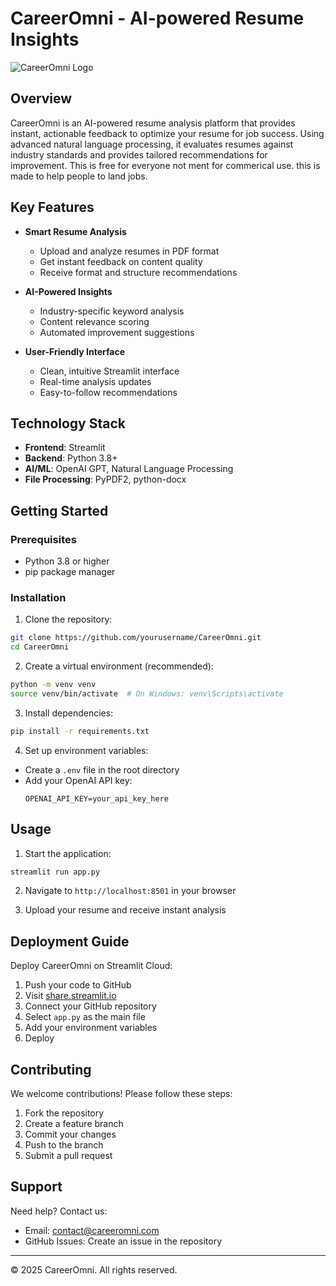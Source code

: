 # CareerOmni - AI-powered Resume Insights

![CareerOmni Logo](/assets/Career%20Omni.png)

## Overview

CareerOmni is an AI-powered resume analysis platform that provides instant, actionable feedback to optimize your resume for job success. Using advanced natural language processing, it evaluates resumes against industry standards and provides tailored recommendations for improvement. This is free for everyone not ment for commerical use. this is made to help people to land jobs. 

## Key Features

- **Smart Resume Analysis**
  - Upload and analyze resumes in PDF format
  - Get instant feedback on content quality
  - Receive format and structure recommendations

- **AI-Powered Insights**
  - Industry-specific keyword analysis
  - Content relevance scoring
  - Automated improvement suggestions

- **User-Friendly Interface**
  - Clean, intuitive Streamlit interface
  - Real-time analysis updates
  - Easy-to-follow recommendations

## Technology Stack

- **Frontend**: Streamlit
- **Backend**: Python 3.8+
- **AI/ML**: OpenAI GPT, Natural Language Processing
- **File Processing**: PyPDF2, python-docx

## Getting Started

### Prerequisites
- Python 3.8 or higher
- pip package manager

### Installation

1. Clone the repository:
```bash
git clone https://github.com/yourusername/CareerOmni.git
cd CareerOmni
```

2. Create a virtual environment (recommended):
```bash
python -m venv venv
source venv/bin/activate  # On Windows: venv\Scripts\activate
```

3. Install dependencies:
```bash
pip install -r requirements.txt
```

4. Set up environment variables:
- Create a `.env` file in the root directory
- Add your OpenAI API key:
  ```
  OPENAI_API_KEY=your_api_key_here
  ```

## Usage

1. Start the application:
```bash
streamlit run app.py
```

2. Navigate to `http://localhost:8501` in your browser

3. Upload your resume and receive instant analysis

## Deployment Guide

Deploy CareerOmni on Streamlit Cloud:

1. Push your code to GitHub
2. Visit [share.streamlit.io](https://share.streamlit.io)
3. Connect your GitHub repository
4. Select `app.py` as the main file
5. Add your environment variables
6. Deploy

## Contributing

We welcome contributions! Please follow these steps:

1. Fork the repository
2. Create a feature branch
3. Commit your changes
4. Push to the branch
5. Submit a pull request

## Support

Need help? Contact us:
- Email: [contact@careeromni.com](mailto:contact@careeromni.com)
- GitHub Issues: Create an issue in the repository

---

© 2025 CareerOmni. All rights reserved.
